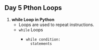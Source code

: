 ## Day 5 Pthon Loops

1. **while Loop in Python**
   - Loops are used to repeat instructions.
   - `while` Loops
     - ```
       while condition:
         statements
       ```
